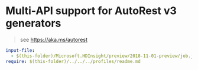 # Multi-API support for AutoRest v3 generators

> see https://aka.ms/autorest

``` yaml
input-file:
  - $(this-folder)/Microsoft.HDInsight/preview/2018-11-01-preview/job.json
require: $(this-folder)/../../../profiles/readme.md
```
